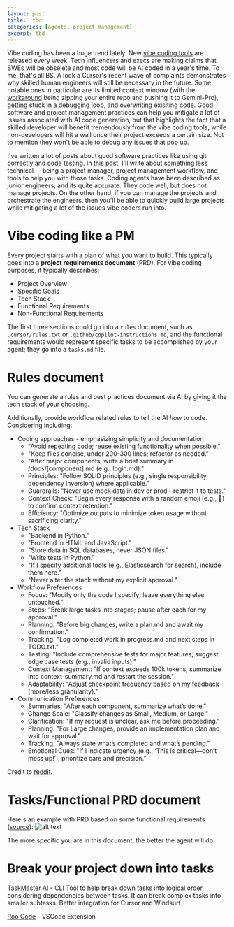 ```yaml
---
layout: post
title:  tbd
categories: [agents, project management]
excerpt: tbd
---
```


Vibe coding has been a huge trend lately. New [vibe coding tools](https://topvibecoding.tools/) are released every week. Tech influencers and execs are making claims that SWEs will be obselete and most code will be AI coded in a year's time. To me, that's all BS. A look a Cursor's recent wave of complaints demonstrates why skilled human engineers will still be necessary in the future. Some notable ones in particular are its limited context window (with the [workaround](https://www.reddit.com/r/cursor/comments/1j56j7i/found_a_workaround_for_cursor_context_limit/) being zipping your entire repo and pushing it to Gemini-Pro), getting stuck in a debugging loop, and overwriting exisiting code. Good software and project management practices can help you mitigate a lot of issues associated with AI code generation, but that highlights the fact that a skilled developer will benefit tremendously from the vibe coding tools, while non-developers will hit a wall once their project exceeds a certain size. Not to mention they won't be able to debug any issues that pop up.

I've written a lot of posts about good software practices like using git correctly and code testing. In this post, I'll write about something less technical -- being a project manager, project management workflow, and tools to help you with those tasks. Coding agents have been described as junior engineers, and its quite accurate. They code well, but does not manage projects. On the other hand, if you can manage the projects and orchestrate the engineers, then you'll be able to quickly build large projects while mitigating a lot of the issues vibe coders run into.

# Vibe coding like a PM

Every project starts with a plan of what you want to build. This typically goes into a **project requirements document** (PRD). For vibe coding purposes, it typically describes:
* Project Overview
* Specific Goals
* Tech Stack
* Functional Requirements
* Non-Functional Requirements

The first three sections could go into a `rules` document, such as `.cursor/rules.txt` or `.github/copilot-instructions.md`, and the functional requirements would represent specific tasks to be accomplished by your agent; they go into a `tasks.md` file.

# Rules document
You can generate a rules and best practices document via AI by giving it the tech stack of your choosing. 

Additionally, provide workflow related rules to tell the AI _how_ to code. Considering including:
* Coding approaches - emphasizing simplicity and documentation
  * "Avoid repeating code; reuse existing functionality when possible."
  * "Keep files concise, under 200-300 lines; refactor as needed."
  * "After major components, write a brief summary in /docs/[component].md (e.g., login.md)."
  * Principles: "Follow SOLID principles (e.g., single responsibility, dependency inversion) where applicable."
  * Guardrails: "Never use mock data in dev or prod—restrict it to tests." 
  * Context Check: "Begin every response with a random emoji (e.g., 🐙) to confirm context retention."
  * Efficiency: "Optimize outputs to minimize token usage without sacrificing clarity."
* Tech Stack
  * "Backend in Python."
  * "Frontend in HTML and JavaScript."
  * "Store data in SQL databases, never JSON files."
  * "Write tests in Python."
  * "If I specify additional tools (e.g., Elasticsearch for search), include them here."
  * "Never alter the stack without my explicit approval."
* Workflow Preferences
  * Focus: "Modify only the code I specify; leave everything else untouched."
  * Steps: "Break large tasks into stages; pause after each for my approval."
  * Planning: "Before big changes, write a plan.md and await my confirmation."
  * Tracking: "Log completed work in progress.md and next steps in TODO.txt."
  * Testing: "Include comprehensive tests for major features; suggest edge case tests (e.g., invalid inputs)."
  * Context Management: "If context exceeds 100k tokens, summarize into context-summary.md and restart the session."
  *  Adaptability: "Adjust checkpoint frequency based on my feedback (more/less granularity)." 
* Communication Preferences
  * Summaries: "After each component, summarize what’s done."
  * Change Scale: "Classify changes as Small, Medium, or Large."
  * Clarification: "If my request is unclear, ask me before proceeding." 
  * Planning: "For Large changes, provide an implementation plan and wait for approval."
  * Tracking: "Always state what’s completed and what’s pending."
  * Emotional Cues: "If I indicate urgency (e.g., ‘This is critical—don’t mess up!’), prioritize care and precision."

Credit to [reddit](https://www.reddit.com/r/ChatGPTCoding/comments/1j5l4xw/vibe_coding_manual/).

# Tasks/Functional PRD document
Here's an example with PRD based on some functional requirements ([source](https://www.youtube.com/watch?v=dutyOc_cAEU)):
![alt text](image.png)

The more specific you are in this document, the better the agent will do.

# Break your project down into tasks

[TaskMaster AI](https://github.com/eyaltoledano/claude-task-master) - CLI Tool to help break down tasks into logical order, considering dependencies between tasks. It can break complex tasks into smaller subtasks. Better integration for Cursor and Windsurf

[Roo Code](https://github.com/RooVetGit/Roo-Code) - VSCode Extension 